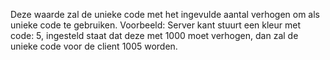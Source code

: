 Deze waarde zal de unieke code met het ingevulde aantal verhogen om als unieke code te gebruiken. Voorbeeld: Server kant stuurt een kleur met code: 5, ingesteld staat dat deze met 1000 moet verhogen, dan zal de unieke code voor de client 1005 worden. 